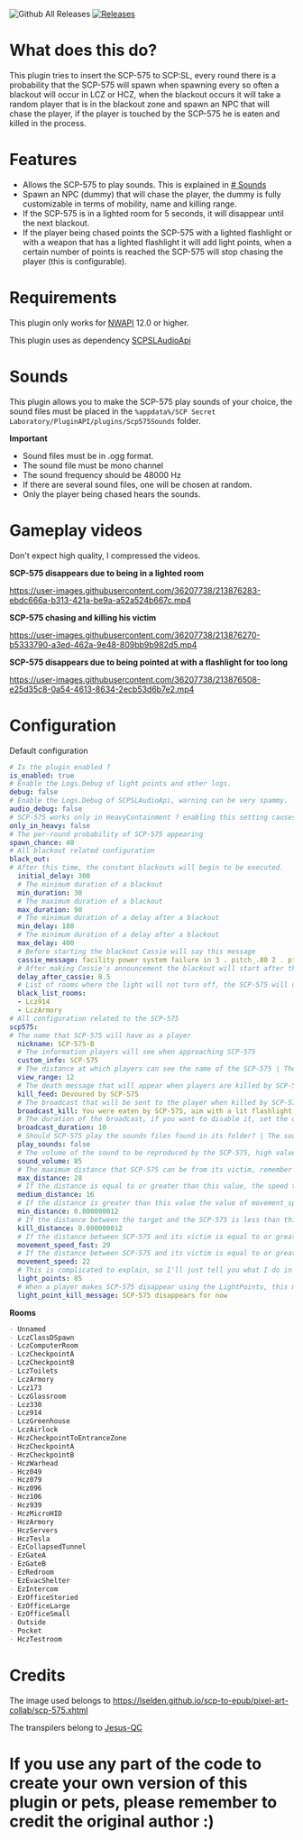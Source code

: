 ![Github All Releases](https://img.shields.io/github/downloads/SrLicht/SCP-575/total.svg)   <a href="https://github.com/SrLicht/SCP-575/releases"><img src="https://img.shields.io/github/v/release/SrLicht/SCP-575?include_prereleases&label=Last Release" alt="Releases"></a> 

# What does this do?
This plugin tries to insert the SCP-575 to SCP:SL, every round there is a probability that the SCP-575 will spawn when spawning every so often a blackout will occur in LCZ or HCZ, when the blackout occurs it will take a random player that is in the blackout zone and spawn an NPC that will chase the player, if the player is touched by the SCP-575 he is eaten and killed in the process.

# Features
* Allows the SCP-575 to play sounds. This is explained in [# Sounds](https://github.com/SrLicht/SCP-575#sounds)
* Spawn an NPC (dummy) that will chase the player, the dummy is fully customizable in terms of mobility, name and killing range.
* If the SCP-575 is in a lighted room for 5 seconds, it will disappear until the next blackout.
* If the player being chased points the SCP-575 with a lighted flashlight or with a weapon that has a lighted flashlight it will add light points, when a certain number of points is reached the SCP-575 will stop chasing the player (this is configurable).

# Requirements
This plugin only works for [NWAPI](https://github.com/northwood-studios/NwPluginAPI) 12.0 or higher.

This plugin uses as dependency [SCPSLAudioApi](https://github.com/CedModV2/SCPSLAudioApi)

# Sounds
This plugin allows you to make the SCP-575 play sounds of your choice, the sound files must be placed in the ``%appdata%/SCP Secret Laboratory/PluginAPI/plugins/Scp575Sounds`` folder.

**Important**
* Sound files must be in .ogg format.
* The sound file must be mono channel
* The sound frequency should be 48000 Hz
* If there are several sound files, one will be chosen at random.
* Only the player being chased hears the sounds.

# Gameplay videos
Don't expect high quality, I compressed the videos.

**SCP-575 disappears due to being in a lighted room**

https://user-images.githubusercontent.com/36207738/213876283-ebdc666a-b313-421a-be9a-a52a524b667c.mp4

**SCP-575 chasing and killing his victim**

https://user-images.githubusercontent.com/36207738/213876270-b5333790-a3ed-462a-9e48-809bb9b982d5.mp4

**SCP-575 disappears due to being pointed at with a flashlight for too long**

https://user-images.githubusercontent.com/36207738/213876508-e25d35c8-0a54-4613-8634-2ecb53d6b7e2.mp4

# Configuration

Default configuration

```yml
# Is the plugin enabled ?
is_enabled: true
# Enable the Logs.Debug of light points and other logs.
debug: false
# Enable the Logs.Debug of SCPSLAudioApi, warning can be very spammy.
audio_debug: false
# SCP-575 works only in HeavyContainment ? enabling this setting causes the SCP-575 to no longer appear in LightContainment.
only_in_heavy: false
# The per-round probability of SCP-575 appearing
spawn_chance: 40
# All blackout related configuration
black_out:
# After this time, the constant blackouts will begin to be executed.
  initial_delay: 300
  # The minimum duration of a blackout
  min_duration: 30
  # The maximum duration of a blackout
  max_duration: 90
  # The minimum duration of a delay after a blackout
  min_delay: 180
  # The minimum duration of a delay after a blackout
  max_delay: 400
  # Before starting the blackout Cassie will say this message
  cassie_message: facility power system failure in 3 . pitch_.80 2 . pitch_.60 1 . pitch_.49 . .g1 pitch_.42  .g2 pitch_.31  .g5
  # After making Cassie's announcement the blackout will start after these seconds, perfect to turn off the lights just when the announcement ends.
  delay_after_cassie: 8.5
  # List of rooms where the light will not turn off, the SCP-575 will disappear if you touch these rooms for 5 seconds. If you want a list of Rooms see the Readme of the plugin repository
  black_list_rooms:
  - Lcz914
  - LczArmory
# All configuration related to the SCP-575
scp575:
# The name that SCP-575 will have as a player
  nickname: SCP-575-B
  # The information players will see when approaching SCP-575
  custom_info: SCP-575
  # The distance at which players can see the name of the SCP-575 | The game default value is 10
  view_range: 12
  # The death message that will appear when players are killed by SCP-575
  kill_feed: Devoured by SCP-575
  # The broadcast that will be sent to the player when killed by SCP-575
  broadcast_kill: You were eaten by SCP-575, aim with a lit flashlight next time
  # The duration of the broadcast, if you want to disable it, set the duration to 0
  broadcast_duration: 10
  # Should SCP-575 play the sounds files found in its folder? | The sound file must be .ogg need to be mono channel and have a frequency of 48000 Hz
  play_sounds: false
  # The volume of the sound to be reproduced by the SCP-575, high values violate the VSR.
  sound_volume: 85
  # The maximum distance that SCP-575 can be from its victim, remember that it must be greater than 16
  max_distance: 28
  # If the distance is equal to or greater than this value, the speed that is movement_speed_fast will be applied to the SCP-575.
  medium_distance: 16
  # If the distance is greater than this value the value of movement_speed will be applied to the SCP-575.
  min_distance: 0.800000012
  # If the distance between the target and the SCP-575 is less than this value, the target will die. Note that if you modify this value you will have to do it with min_distance as well.
  kill_distance: 0.800000012
  # If the distance between SCP-575 and its victim is equal to or greater than 16, it will have this movement speed
  movement_speed_fast: 29
  # If the distance between SCP-575 and its victim is equal to or greater than 5, it will have this movement speed
  movement_speed: 22
  # This is complicated to explain, so I'll just tell you what I do in the code. If a player has a flashlight on and points it at SCP-575 I fire a ray of light that if it touches SCP-575 adds a point of light, when it reaches a certain point of light SCP-575 disappears. The coroutine that checks these points is executed every 0.1s.
  light_points: 85
  # When a player makes SCP-575 disappear using the LightPoints, this message will be sent to the player.
  light_point_kill_message: SCP-575 disappears for now
```

**Rooms**

```md
- Unnamed
- LczClassDSpawn
- LczComputerRoom
- LczCheckpointA
- LczCheckpointB
- LczToilets
- LczArmory
- Lcz173
- LczGlassroom
- Lcz330
- Lcz914
- LczGreenhouse
- LczAirlock
- HczCheckpointToEntranceZone
- HczCheckpointA
- HczCheckpointB
- HczWarhead
- Hcz049
- Hcz079
- Hcz096
- Hcz106
- Hcz939
- HczMicroHID
- HczArmory
- HczServers
- HczTesla
- EzCollapsedTunnel
- EzGateA
- EzGateB
- EzRedroom
- EzEvacShelter
- EzIntercom
- EzOfficeStoried
- EzOfficeLarge
- EzOfficeSmall
- Outside
- Pocket
- HczTestroom

```

# Credits

The image used belongs to https://lselden.github.io/scp-to-epub/pixel-art-collab/scp-575.xhtml

The transpilers belong to [Jesus-QC](https://github.com/Jesus-QC)

# If you use any part of the code to create your own version of this plugin or pets, please remember to credit the original author :)
